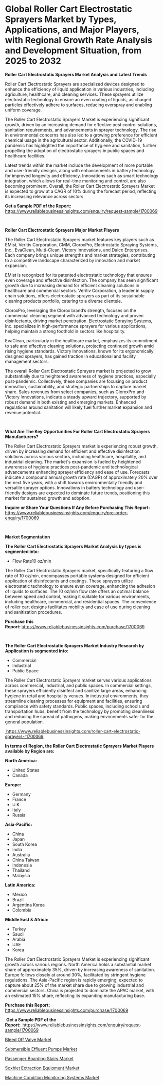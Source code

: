 <p><h1>Global Roller Cart Electrostatic Sprayers Market by Types, Applications, and Major Players, with Regional Growth Rate Analysis and Development Situation, from 2025 to 2032</h1></p><p><strong>Roller Cart Electrostatic Sprayers Market Analysis and Latest Trends</strong></p>
<p><p>Roller Cart Electrostatic Sprayers are specialized devices designed to enhance the efficiency of liquid application in various industries, including agriculture, healthcare, and cleaning services. These sprayers utilize electrostatic technology to ensure an even coating of liquids, as charged particles effectively adhere to surfaces, reducing overspray and enabling uniform coverage. </p><p>The Roller Cart Electrostatic Sprayers Market is experiencing significant growth, driven by an increasing demand for effective pest control solutions, sanitation requirements, and advancements in sprayer technology. The rise in environmental concerns has also led to a growing preference for efficient chemical usage in the agricultural sector. Additionally, the COVID-19 pandemic has highlighted the importance of hygiene and sanitation, further propelling the adoption of electrostatic sprayers in public spaces and healthcare facilities.</p><p>Latest trends within the market include the development of more portable and user-friendly designs, along with enhancements in battery technology for improved longevity and efficiency. Innovations such as smart technology integration, which allows for real-time monitoring and control, are also becoming prominent. Overall, the Roller Cart Electrostatic Sprayers Market is expected to grow at a CAGR of 10% during the forecast period, reflecting its increasing relevance across sectors.</p></p>
<p><strong>Get a Sample PDF of the Report:&nbsp;</strong> <a href="https://www.reliablebusinessinsights.com/enquiry/request-sample/1700069?utm_campaign=2446&utm_medium=2&utm_source=Github&utm_content=ia&utm_term=27032025&utm_id=roller-cart-electrostatic-sprayers">https://www.reliablebusinessinsights.com/enquiry/request-sample/1700069</a></p>
<p>&nbsp;</p>
<p><strong>Roller Cart Electrostatic Sprayers Major Market Players</strong></p>
<p><p>The Roller Cart Electrostatic Sprayers market features key players such as EMist, Veritiv Corporation, CMM, CloroxPro, Electrostatic Spraying Systems, Inc., EvaClean, Multi-Clean, Victory Innovations, and Dalco Enterprises. Each company brings unique strengths and market strategies, contributing to a competitive landscape characterized by innovation and market expansion.</p><p>EMist is recognized for its patented electrostatic technology that ensures even coverage and effective disinfection. The company has seen significant growth due to increasing demand for efficient cleaning solutions in healthcare and commercial sectors. Veritiv Corporation, a leader in supply chain solutions, offers electrostatic sprayers as part of its sustainable cleaning products portfolio, catering to a diverse clientele.</p><p>CloroxPro, leveraging the Clorox brand’s strength, focuses on the commercial cleaning segment with advanced technology and proven disinfectants, driving market penetration. Electrostatic Spraying Systems, Inc. specializes in high-performance sprayers for various applications, helping maintain a strong foothold in sectors like hospitality. </p><p>EvaClean, particularly in the healthcare market, emphasizes its commitment to safe and effective cleaning solutions, projecting continued growth amid rising hygiene standards. Victory Innovations, known for its ergonomically designed sprayers, has gained traction in educational and facility management sectors.</p><p>The overall Roller Cart Electrostatic Sprayers market is projected to grow substantially due to heightened awareness of hygiene practices, especially post-pandemic. Collectively, these companies are focusing on product innovation, sustainability, and strategic partnerships to capture market share. Sales revenues from select companies, such as CloroxPro and Victory Innovations, indicate a steady upward trajectory, supported by robust demand in both existing and emerging markets. Enhanced regulations around sanitation will likely fuel further market expansion and revenue potential.</p></p>
<p>&nbsp;</p>
<p><strong>What Are The Key Opportunities For Roller Cart Electrostatic Sprayers Manufacturers?</strong></p>
<p><p>The Roller Cart Electrostatic Sprayers market is experiencing robust growth, driven by increasing demand for efficient and effective disinfection solutions across various sectors, including healthcare, hospitality, and industrial cleaning. The market's expansion is fueled by heightened awareness of hygiene practices post-pandemic and technological advancements enhancing sprayer efficiency and ease of use. Forecasts indicate a compound annual growth rate (CAGR) of approximately 20% over the next five years, with a shift towards environmentally friendly and versatile sprayer options. Innovations in battery technology and user-friendly designs are expected to dominate future trends, positioning this market for sustained growth and adoption.</p></p>
<p><strong>Inquire or Share Your Questions If Any Before Purchasing This Report:</strong> <a href="https://www.reliablebusinessinsights.com/enquiry/pre-order-enquiry/1700069?utm_campaign=2446&utm_medium=2&utm_source=Github&utm_content=ia&utm_term=27032025&utm_id=roller-cart-electrostatic-sprayers">https://www.reliablebusinessinsights.com/enquiry/pre-order-enquiry/1700069</a></p>
<p>&nbsp;</p>
<p><strong>Market Segmentation</strong></p>
<p><strong>The Roller Cart Electrostatic Sprayers Market Analysis by types is segmented into:</strong></p>
<p><ul><li>Flow Rate10 oz/min</li></ul></p>
<p><p>The Roller Cart Electrostatic Sprayers market, specifically featuring a flow rate of 10 oz/min, encompasses portable systems designed for efficient application of disinfectants and coatings. These sprayers utilize electrostatic technology to ensure even coverage, enhancing the adhesion of liquids to surfaces. The 10 oz/min flow rate offers an optimal balance between speed and control, making it suitable for various environments, including healthcare, commercial, and residential spaces. The convenience of roller cart designs facilitates mobility and ease of use during cleaning and sanitization procedures.</p></p>
<p><strong>Purchase this Report:&nbsp;</strong><a href="https://www.reliablebusinessinsights.com/purchase/1700069?utm_campaign=2446&utm_medium=2&utm_source=Github&utm_content=ia&utm_term=27032025&utm_id=roller-cart-electrostatic-sprayers">https://www.reliablebusinessinsights.com/purchase/1700069</a></p>
<p>&nbsp;</p>
<p><strong>The Roller Cart Electrostatic Sprayers Market Industry Research by Application is segmented into:</strong></p>
<p><ul><li>Commercial</li><li>Industrial</li><li>Public Space</li></ul></p>
<p><p>The Roller Cart Electrostatic Sprayers market serves various applications across commercial, industrial, and public spaces. In commercial settings, these sprayers efficiently disinfect and sanitize large areas, enhancing hygiene in retail and hospitality venues. In industrial environments, they streamline cleaning processes for equipment and facilities, ensuring compliance with safety standards. Public spaces, including schools and transportation hubs, benefit from the technology by promoting cleanliness and reducing the spread of pathogens, making environments safer for the general population.</p></p>
<p><a href="https://www.reliablebusinessinsights.com/roller-cart-electrostatic-sprayers-r1700069?utm_campaign=2446&utm_medium=2&utm_source=Github&utm_content=ia&utm_term=27032025&utm_id=roller-cart-electrostatic-sprayers">&nbsp;https://www.reliablebusinessinsights.com/roller-cart-electrostatic-sprayers-r1700069</a></p>
<p><strong>In terms of Region, the Roller Cart Electrostatic Sprayers Market Players available by Region are:</strong></p>
<p>
    <p> <strong> North America: </strong>
        <ul>
            <li>United States</li>
            <li>Canada</li>
        </ul>
        </p> 
    <p> <strong> Europe: </strong>
        <ul>
            <li>Germany</li>
            <li>France</li>
            <li>U.K.</li>
            <li>Italy</li>
            <li>Russia</li>
        </ul>
        </p> 
    <p> <strong> Asia-Pacific: </strong>
        <ul>
            <li>China</li>
            <li>Japan</li>
            <li>South Korea</li>
            <li>India</li>
            <li>Australia</li>
            <li>China Taiwan</li>
            <li>Indonesia</li>
            <li>Thailand</li>
            <li>Malaysia</li>
        </ul>
        </p> 
    <p> <strong> Latin America: </strong>
        <ul>
            <li>Mexico</li>
            <li>Brazil</li>
            <li>Argentina Korea</li>
            <li>Colombia</li>
        </ul>
        </p> 
    <p> <strong> Middle East & Africa: </strong>
        <ul>
            <li>Turkey</li>
            <li>Saudi</li>
            <li>Arabia</li>
            <li>UAE</li>
            <li>Korea</li>
        </ul>
    </p>
    </p>
<p><p>The Roller Cart Electrostatic Sprayers Market is experiencing significant growth across various regions. North America holds a substantial market share of approximately 35%, driven by increasing awareness of sanitation. Europe follows closely at around 30%, facilitated by stringent hygiene regulations. The Asia-Pacific region is rapidly emerging, expected to capture about 25% of the market share due to growing industrial and commercial sectors. China is projected to dominate the APAC market, with an estimated 15% share, reflecting its expanding manufacturing base.</p></p>
<p><strong>Purchase this Report: </strong><a href="https://www.reliablebusinessinsights.com/purchase/1700069?utm_campaign=2446&utm_medium=2&utm_source=Github&utm_content=ia&utm_term=27032025&utm_id=roller-cart-electrostatic-sprayers">https://www.reliablebusinessinsights.com/purchase/1700069</a></p>
<p>&nbsp;<strong>Get a Sample PDF of the Report:&nbsp;&nbsp;</strong><a href="https://www.reliablebusinessinsights.com/enquiry/request-sample/1700069?utm_campaign=2446&utm_medium=2&utm_source=Github&utm_content=ia&utm_term=27032025&utm_id=roller-cart-electrostatic-sprayers">https://www.reliablebusinessinsights.com/enquiry/request-sample/1700069</a></p>
<p><strong></strong></p>
<p><p><a href="https://github.com/calizlewin2f/Market-Research-Report-List-1/blob/main/bleed-off-valve-market.md?utm_campaign=2446&utm_medium=2&utm_source=Github&utm_content=ia&utm_term=27032025&utm_id=roller-cart-electrostatic-sprayers">Bleed Off Valve Market</a></p><p><a href="https://www.linkedin.com/pulse/emerging-technologies-reshaping-submersible-effluent-pumps-m8cxe?utm_campaign=2446&utm_medium=2&utm_source=Github&utm_content=ia&utm_term=27032025&utm_id=roller-cart-electrostatic-sprayers">Submersible Effluent Pumps Market</a></p><p><a href="https://www.linkedin.com/pulse/market-demand-revenue-analysis-passenger-boarding-stairs-aqxoe?utm_campaign=2446&utm_medium=2&utm_source=Github&utm_content=ia&utm_term=27032025&utm_id=roller-cart-electrostatic-sprayers">Passenger Boarding Stairs Market</a></p><p><a href="https://www.linkedin.com/pulse/insights-global-soxhlet-extraction-equipment-market-forecasted-wbq3f?utm_campaign=2446&utm_medium=2&utm_source=Github&utm_content=ia&utm_term=27032025&utm_id=roller-cart-electrostatic-sprayers">Soxhlet Extraction Equipment Market</a></p><p><a href="https://github.com/janustabarf2/Market-Research-Report-List-1/blob/main/machine-condition-monitoring-systems-market.md?utm_campaign=2446&utm_medium=2&utm_source=Github&utm_content=ia&utm_term=27032025&utm_id=roller-cart-electrostatic-sprayers">Machine Condition Monitoring Systems Market</a></p></p>